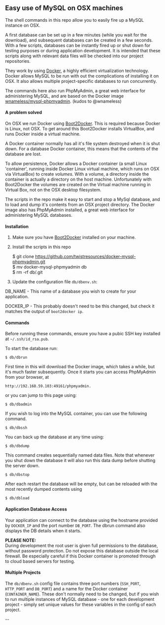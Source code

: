 ## Easy use of MySQL on OSX machines

The shell commands in this repo allow you to easily fire up a MySQL instance on OSX.

A first database can be set up in a few minutes (while you wait for the download), and subsequent databases can be created in a few seconds. With a few scripts, databases can be instantly fired up or shut down for testing purposes or during application development. It is intended that these scripts along with relevant data files will be checked into our project repositories.

They work by using [Docker](https://www.docker.com), a highly efficient virtualization technology. Docker allows MySQL to be run with out the complications of installing it on OSX. It also allows multiple project-specific databases to run concurrently.

The commands here also run PhpMyAdmin, a great web interface for administering MySQL, and are based on the Docker image [wnameless/mysql-phpmyadmin](https://registry.hub.docker.com/u/wnameless/mysql-phpmyadmin/). (kudos to @wnameless)



#### A problem solved
On OSX we run Docker using [Boot2Docker](https://github.com/boot2docker/boot2docker). This is required because Docker is Linux, not OSX. To get around this Boot2Docker installs VirtualBox, and runs Docker inside a virtual machine.

A Docker container normally has all it's file system destroyed when it is shut down. For a database Docker container, this means that the contents of the database are lost.

To allow persistence, Docker allows a Docker container (a small Linux 'container', running inside Docker Linux virtual machine, which runs on OSX via VirtualBox) to create _volumes_. With a volume, a directory inside the container is actually a directory on the host machine. Unfortunately with Boot2Docker the volumes are created on the Virtual machine running in Virtual Box, not on the OSX desktop filesystem.

The scripts in the repo make it easy to start and stop a MySql database, and to load and dump it's contents from an OSX project directory. The Docker image also has PhpMyAdmin installed, a great web interface for administering MySQL databases.


#### Installation

1. Make sure you have [Boot2Docker](http://docs.docker.com/installation/mac/) installed on your machine.

1. Install the scripts in this repo

    $ git clone https://github.com/twistresources/docker-mysql-phpmyadmin.git  
    $ mv docker-mysql-phpmyadmin db  
    $ rm -rf db/.git  

1. Update the configuration file `db/dbenv.sh`:

  DB_NAME - This name of a database you wish to create for your application.

  DOCKER_IP - This probably doesn't need to be this changed, but check it matches the output of `boot2docker ip`.


#### Commands
Before running these commands, ensure you have a pubic SSH key installed at `~/.ssh/id_rsa.pub`.

To start the database run:

    $ db/dbrun
    
First time in this will download the Docker image, which takes a while, but it's much faster subsequently. Once it starts you can access PhpMyAdmin from your browser, at

    http://192.168.59.103:49161/phpmyadmin.

or you can jump to this page using:

    $ db/dbadmin

If you wish to log into the MySQL container, you can use the following command.

    $ db/dbssh
    

You can back up the database at any time using:

    $ db/dbdump
    
This command creates sequentially named data files. Note that whenever you shut down the database it will also run this data dump before shutting the server down.

    $ db/dbstop
    
After each restart the database will be empty, but can be reloaded with the most recently dumped contents using

    $ db/dbload
    

#### Application Database Access

Your application can connect to the database using the hostname provided by `DOCKER_IP` and the port number `DB_PORT`. The dbrun command also displays the DB details when it starts.

**PLEASE NOTE:**  
During development the root user is given full permissions to the database, without password protection. Do not expose this database outside the local firewall. Be especially careful if this Docker container is promoted through to cloud based servers for testing.

#### Multiple Projects
The `db/dbenv.sh` config file contains three port numbers (`SSH_PORT`, `HTTP_PORT` and `DB_PORT`) and a name for the Docker container (`CONTAINER_NAME`). These don't normally need to be changed, but if you wish to run multiple instances of MySQL database - one for each development project - simply set unique values for these variables in the config of each project.

--
